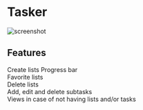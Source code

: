 # Tasker

![screenshot](https://cdn.discordapp.com/attachments/1026841019058229330/1091505555501224016/temp.png 'Tasker App')

## Features

Create lists
Progress bar  
Favorite lists  
Delete lists  
Add, edit and delete subtasks  
Views in case of not having lists and/or tasks

<!-- ## pendientes
descripción de lista
editar listas
filtros*
drag & drop   -->
